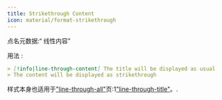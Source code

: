 ```yaml
---
title: Strikethrough Content
icon: material/format-strikethrough
---
```


点名元数据:“ 线性内容”

用法 :
```md
> [!info|line-through-content] The title will be displayed as usual
> The content will be displayed as strikethrough
```

样式本身也适用于["line-through-all"](。/combined-styling/page-23.md)页:1["line-through-title"](。/title-styling/page-23.md)。.